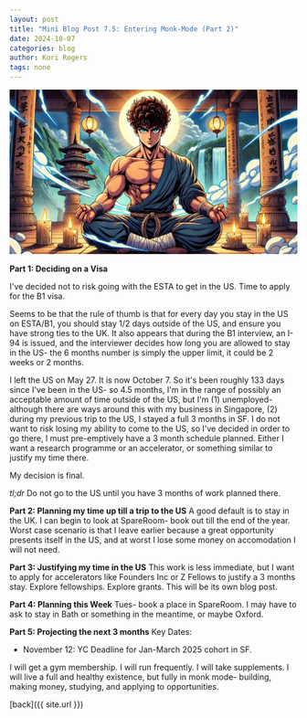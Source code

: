 ```yaml
---
layout: post
title: "Mini Blog Post 7.5: Entering Monk-Mode (Part 2)"
date: 2024-10-07
categories: blog
author: Kori Rogers
tags: none
---
```

![Mini blog post 7 image](/assets/img/mini_blog_7_image.webp)

**Part 1: Deciding on a Visa**

I've decided not to risk going with the ESTA to get in the US. Time to apply for the B1 visa.

Seems to be that the rule of thumb is that for every day you stay in the US on ESTA/B1, you should stay 1/2 days outside of the US, and ensure you have strong ties to the UK. It also appears that during the B1 interview, an I-94 is issued, and the interviewer decides how long you are allowed to stay in the US- the 6 months number is simply the upper limit, it could be 2 weeks or 2 months. 

I left the US on May 27. It is now October 7. So it's been roughly 133 days since I've been in the US- so 4.5 months, I'm in the range of possibly an acceptable amount of time outside of the US, but I'm (1) unemployed- although there are ways around this with my business in Singapore, (2) during my previous trip to the US, I stayed a full 3 months in SF. I do not want to risk losing my ability to come to the US, so I've decided in order to go there, I must pre-emptively have a 3 month schedule planned. Either I want a research programme or an accelerator, or something similar to justify my time there. 

My decision is final. 

*tl;dr* Do not go to the US until you have 3 months of work planned there. 

**Part 2: Planning my time up till a trip to the US**
A good default is to stay in the UK. I can begin to look at SpareRoom- book out till the end of the year. Worst case scenario is that I leave earlier because a great opportunity presents itself in the US, and at worst I lose some money on accomodation I will not need. 

**Part 3: Justifying my time in the US**
This work is less immediate, but I want to apply for accelerators like Founders Inc or Z Fellows to justify a 3 months stay. Explore fellowships. Explore grants. This will be its own blog post. 

**Part 4: Planning this Week**
Tues- book a place in SpareRoom. I may have to ask to stay in Bath or something in the meantime, or maybe Oxford. 

**Part 5: Projecting the next 3 months**
Key Dates: 
- November 12: YC Deadline for Jan-March 2025 cohort in SF. 

I will get a gym membership. I will run frequently. I will take supplements. I will live a full and healthy existence, but fully in monk mode- building, making money, studying, and applying to opportunities. 

[back]({{ site.url }})